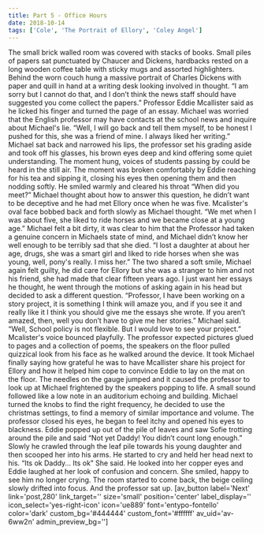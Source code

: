 ```yaml
---
title: Part 5 - Office Hours
date: 2018-10-14
tags: ['Cole', 'The Portrait of Ellory', 'Coley Angel']
---
```


The small brick walled room was covered with stacks of books. Small piles of papers sat punctuated by Chaucer and Dickens, hardbacks rested on a long wooden coffee table with sticky mugs and assorted highlighters. Behind the worn couch hung a massive portrait of Charles Dickens with paper and quill in hand at a writing desk looking involved in thought. “I am sorry but I cannot do that, and I don’t think the news staff should have suggested you come collect the papers.” Professor Eddie Mcallister said as he licked his finger and turned the page of an essay. Michael was worried that the English professor may have contacts at the school news and inquire about Michael's lie. “Well, I will go back and tell them myself, to be honest I pushed for this, she was a friend of mine. I always liked her writing.” Michael sat back and narrowed his lips, the professor set his grading aside and took off his glasses, his brown eyes deep and kind offering some quiet understanding. The moment hung, voices of students passing by could be heard in the still air. The moment was broken comfortably by Eddie reaching for his tea and sipping it, closing his eyes then opening them and then nodding softly. He smiled warmly and cleared his throat “When did you meet?” Michael thought about how to answer this question, he didn’t want to be deceptive and he had met Ellory once when he was five. Mcalister's oval face bobbed back and forth slowly as Michael thought. “We met when I was about five, she liked to ride horses and we became close at a young age.” Michael felt a bit dirty, it was clear to him that the Professor had taken a genuine concern in Michaels state of mind, and Michael didn’t know her well enough to be terribly sad that she died. “I lost a daughter at about her age, drugs, she was a smart girl and liked to ride horses when she was young, well, pony's really. I miss her.” The two shared a soft smile, Michael again felt guilty, he did care for Ellory but she was a stranger to him and not his friend, she had made that clear fifteen years ago. I just want her essays he thought, he went through the motions of asking again in his head but decided to ask a different question. “Professor, I have been working on a story project, it is something I think will amaze you, and if you see it and really like it I think you should give me the essays she wrote. If you aren’t amazed, then, well you don’t have to give me her stories.” Michael said. “Well, School policy is not flexible. But I would love to see your project.” Mcalister's voice bounced playfully. The professor expected pictures glued to pages and a collection of poems, the speakers on the floor pulled quizzical look from his face as he walked around the device. It took Michael finally saying how grateful he was to have Mcallister share his project for Ellory and how it helped him cope to convince Eddie to lay on the mat on the floor. The needles on the gauge jumped and it caused the professor to look up at Michael frightened by the speakers popping to life. A small sound followed like a low note in an auditorium echoing and building. Michael turned the knobs to find the right frequency, he decided to use the christmas settings, to find a memory of similar importance and volume. The professor closed his eyes, he began to feel itchy and opened his eyes to blackness. Eddie popped up out of the pile of leaves and saw Sofie trotting around the pile and said “Not yet Daddy! You didn’t count long enough.” Slowly he crawled through the leaf pile towards his young daughter and then scooped her into his arms. He started to cry and held her head next to his. “Its ok Daddy… Its ok” She said. He looked into her copper eyes and Eddie laughed at her look of confusion and concern. She smiled, happy to see him no longer crying. The room started to come back, the beige ceiling slowly drifted into focus. And the professor sat up. [av_button label='Next' link='post,280' link_target='' size='small' position='center' label_display='' icon_select='yes-right-icon' icon='ue889' font='entypo-fontello' color='dark' custom_bg='#444444' custom_font='#ffffff' av_uid='av-6ww2n' admin_preview_bg='']
